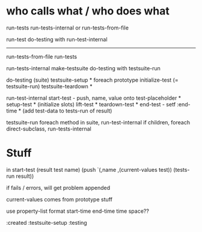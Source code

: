 # who calls what / who does what

run-tests
  run-tests-internal
  or run-tests-from-file

run-test 
  do-testing with run-test-internal

------

run-tests-from-file
  run-tests

run-tests-internal
  make-testsuite
  do-testing with testsuite-run

do-testing (suite)
  testsuite-setup *
  foreach prototype
    initialize-test
    <fn> (= testsuite-run)
  testsuite-teardown *

run-test-internal
  start-test - push, name, value onto test-placeholder *
  setup-test *
    (initialize slots)
  lift-test *
  teardown-test *
  end-test - setf :end-time *
  (add test-data to tests-run of result)

testsuite-run
  foreach method in suite, run-test-internal
  if children, foreach direct-subclass, run-tests-internal


# Stuff

in start-test (result test name)
   (push `(,name ,(current-values test)) (tests-run result))

if fails / errors, will get problem appended 

current-values comes from prototype stuff

use property-list format 
  start-time
  end-time
  time
  space??

:created
:testsuite-setup
:testing
